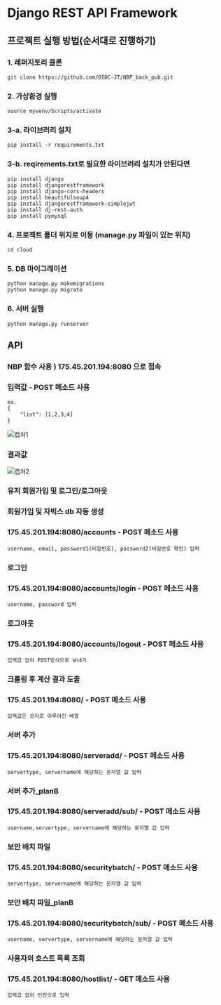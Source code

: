 # Django REST API Framework

## 프로젝트 실행 방법(순서대로 진행하기)

### 1. 레퍼지토리 클론
    git clone https://github.com/OIDC-JT/NBP_back_pub.git

### 2. 가상환경 실행
    source myvenv/Scripts/activate

### 3-a. 라이브러리 설치
    pip install -r requirements.txt

### 3-b. reqirements.txt로 필요한 라이브러리 설치가 안된다면
    pip install django
    pip install djangorestframework
    pip install django-cors-headers
    pip install beautifulsoup4
    pip install djangorestframework-simplejwt
    pip install dj-rest-auth
    pip install pymysql

### 4. 프로젝트 폴더 위치로 이동 (manage.py 파일이 있는 위치)
    cd cloud

### 5. DB 마이그레이션
    python manage.py makemigrations
    python manage.py migrate

### 6. 서버 실행
    python manage.py runserver

## API

### NBP 함수 사용 ) 175.45.201.194:8080 으로 접속

### 입력값 - POST 메소드 사용
    ex.
    {
        "list": [1,2,3,4]
    }

![캡처1](https://user-images.githubusercontent.com/37846235/177045385-75a25c02-b7cf-48f3-8a44-4ddb3fc24d3d.JPG)

### 결과값

![캡처2](https://user-images.githubusercontent.com/37846235/177045404-21c445e9-686b-45fd-aa4e-07b5e4208737.JPG)

### 유저 회원가입 및 로그인/로그아웃

### 회원가입 및 자빅스 db 자동 생성
### 175.45.201.194:8080/accounts - POST 메소드 사용
    username, email, password1(비밀번호), password2(비밀번호 확인) 입력

### 로그인
### 175.45.201.194:8080/accounts/login - POST 메소드 사용
    username, password 입력

### 로그아웃
### 175.45.201.194:8080/accounts/logout - POST 메소드 사용
    입력값 없이 POST방식으로 보내기


### 크롤링 후 계산 결과 도출
### 175.45.201.194:8080/ - POST 메소드 사용
    입력값은 숫자로 이루어진 배열

### 서버 추가
### 175.45.201.194:8080/serveradd/ - POST 메소드 사용
    servertype, servername에 해당하는 문자열 값 입력

### 서버 추가_planB
### 175.45.201.194:8080/serveradd/sub/ - POST 메소드 사용
    username,servertype, servername에 해당하는 문자열 값 입력

### 보안 배치 파일
### 175.45.201.194:8080/securitybatch/ - POST 메소드 사용
    servertype, servername에 해당하는 문자열 값 입력

### 보안 배치 파일_planB
### 175.45.201.194:8080/securitybatch/sub/ - POST 메소드 사용
    username, servertype, servername에 해당하는 문자열 값 입력

### 사용자의 호스트 목록 조회
### 175.45.201.194:8080/hostlist/ - GET 메소드 사용
    입력값 없이 빈칸으로 입력
